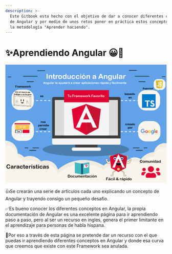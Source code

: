 ```yaml
---
description: >-
  Este Gitbook esta hecho con el objetivo de dar a conocer diferentes conceptos
  de Angular y por medio de unos retos poner en práctica estos conceptos, usando
  la metodología "Aprender haciendo".
---
```


# ✨Aprendiendo Angular 😀💪

![Intro a Angular](.gitbook/assets/infografia-large.png)

👍Se crearán una serie de artículos cada uno explicando un concepto de Angular y trayendo consigo un pequeño desafío.

✅Es bueno conocer los diferentes conceptos en Angular, la propia documentación de Angular es una excelente página para ir aprendiendo paso a paso, pero al ser un recurso en ingles, genera el primer limitante en el aprendizaje para personas de habla hispana. 

👋Por eso a través de esta página se pretende dar un recurso con el que puedas ir aprendiendo diferentes conceptos en Angular y donde esa curva que creemos que existe con este Framework sea anulada.

